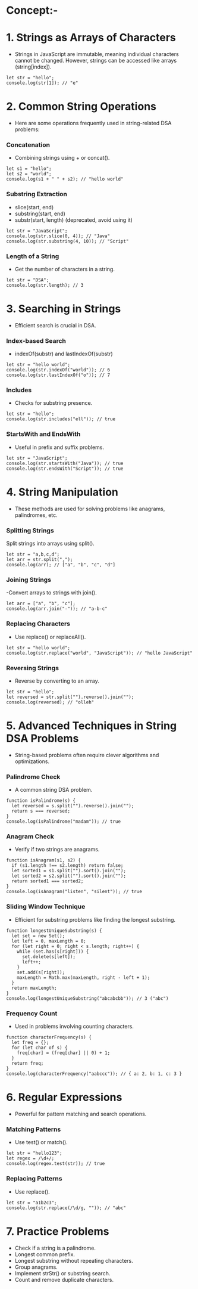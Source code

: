 # Concept:-

# 1. Strings as Arrays of Characters
- Strings in JavaScript are immutable, meaning individual characters cannot be changed.
However, strings can be accessed like arrays (string[index]).

```
let str = "hello";
console.log(str[1]); // "e"
```

# 2. Common String Operations
- Here are some operations frequently used in string-related DSA problems:
### Concatenation
- Combining strings using + or concat().
```
let s1 = "hello";
let s2 = "world";
console.log(s1 + " " + s2); // "hello world"
```
### Substring Extraction
- slice(start, end)
- substring(start, end)
- substr(start, length) (deprecated, avoid using it)
```
let str = "JavaScript";
console.log(str.slice(0, 4)); // "Java"
console.log(str.substring(4, 10)); // "Script"
```
### Length of a String
- Get the number of characters in a string.
```
let str = "DSA";
console.log(str.length); // 3
```



# 3. Searching in Strings
- Efficient search is crucial in DSA.
### Index-based Search
- indexOf(substr) and lastIndexOf(substr)
```
let str = "hello world";
console.log(str.indexOf("world")); // 6
console.log(str.lastIndexOf("o")); // 7
```
### Includes
- Checks for substring presence.
```
let str = "hello";
console.log(str.includes("ell")); // true
```
### StartsWith and EndsWith
- Useful in prefix and suffix problems.
```
let str = "JavaScript";
console.log(str.startsWith("Java")); // true
console.log(str.endsWith("Script")); // true
```



# 4. String Manipulation
- These methods are used for solving problems like anagrams, palindromes, etc.
### Splitting Strings
Split strings into arrays using split().
```
let str = "a,b,c,d";
let arr = str.split(",");
console.log(arr); // ["a", "b", "c", "d"]
```
### Joining Strings
-Convert arrays to strings with join().
```
let arr = ["a", "b", "c"];
console.log(arr.join("-")); // "a-b-c"
```
### Replacing Characters
- Use replace() or replaceAll().
```
let str = "hello world";
console.log(str.replace("world", "JavaScript")); // "hello JavaScript"
```
### Reversing Strings
- Reverse by converting to an array.
```
let str = "hello";
let reversed = str.split("").reverse().join("");
console.log(reversed); // "olleh"
```



# 5. Advanced Techniques in String DSA Problems
- String-based problems often require clever algorithms and optimizations.
### Palindrome Check
- A common string DSA problem.
```
function isPalindrome(s) {
  let reversed = s.split("").reverse().join("");
  return s === reversed;
}
console.log(isPalindrome("madam")); // true
```
### Anagram Check
- Verify if two strings are anagrams.
```
function isAnagram(s1, s2) {
  if (s1.length !== s2.length) return false;
  let sorted1 = s1.split("").sort().join("");
  let sorted2 = s2.split("").sort().join("");
  return sorted1 === sorted2;
}
console.log(isAnagram("listen", "silent")); // true
```
### Sliding Window Technique
- Efficient for substring problems like finding the longest substring.
```
function longestUniqueSubstring(s) {
  let set = new Set();
  let left = 0, maxLength = 0;
  for (let right = 0; right < s.length; right++) {
    while (set.has(s[right])) {
      set.delete(s[left]);
      left++;
    }
    set.add(s[right]);
    maxLength = Math.max(maxLength, right - left + 1);
  }
  return maxLength;
}
console.log(longestUniqueSubstring("abcabcbb")); // 3 ("abc")
```
### Frequency Count
- Used in problems involving counting characters.
```
function characterFrequency(s) {
  let freq = {};
  for (let char of s) {
    freq[char] = (freq[char] || 0) + 1;
  }
  return freq;
}
console.log(characterFrequency("aabccc")); // { a: 2, b: 1, c: 3 }
```


# 6. Regular Expressions
- Powerful for pattern matching and search operations.
### Matching Patterns
- Use test() or match().
```
let str = "hello123";
let regex = /\d+/;
console.log(regex.test(str)); // true
```
### Replacing Patterns
- Use replace().
```
let str = "a1b2c3";
console.log(str.replace(/\d/g, "")); // "abc"
```


# 7. Practice Problems
- Check if a string is a palindrome.
- Longest common prefix.
- Longest substring without repeating characters.
- Group anagrams.
- Implement strStr() or substring search.
- Count and remove duplicate characters.
